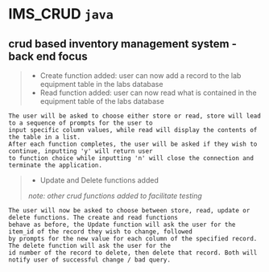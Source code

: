 # IMS_CRUD ```java```
## crud based inventory management system - back end focus

> * Create function added: user can now add a record to the lab equipment table in the labs database
> * Read function added: user can now read what is contained in the equipment table of the labs database

```   
The user will be asked to choose either store or read, store will lead to a sequence of prompts for the user to 
input specific column values, while read will display the contents of the table in a list. 
After each function completes, the user will be asked if they wish to continue, inputting 'y' will return user 
to function choice while inputting 'n' will close the connection and terminate the application.

```
> * Update and Delete functions added
> 
  >*note: other crud functions added to facilitate testing*

```
The user will now be asked to choose between store, read, update or delete functions. The create and read functions
behave as before, the Update function will ask the user for the item_id of the record they wish to change, followed
by prompts for the new value for each column of the specified record. The delete function will ask the user for the
id number of the record to delete, then delete that record. Both will notify user of successful change / bad query.
```



